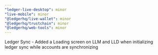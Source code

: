 ```yaml
---
"ledger-live-desktop": minor
"live-mobile": minor
"@ledgerhq/live-wallet": minor
"@ledgerhq/trustchain": minor
"@ledgerhq/web-tools": minor
---
```


Ledger Sync - Added a Loading screen on LLM and LLD when initializing ledger sync while accounts are synchronizing
